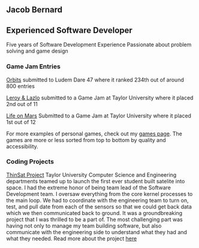 ## Jacob Bernard
## Experienced Software Developer

Five years of Software Development Experience
Passionate about problem solving and game design

### Game Jam Entries

[Orbits](https://jbernard3396.itch.io/orbitz) submitted to Ludem Dare 47 where it ranked 234th out of around 800 entries

[Leroy & Lazlo](https://jbernard3396.itch.io/leroy-lazlo) submitted to a Game Jam at Taylor University where it placed 2nd out of 11

[Life on Mars](https://jbernard3396.itch.io/life-on-mars2) Submitted to a Game Jam at Taylor University where it placed 1st out of 12

For more examples of personal games, check out my [games page](https://jbernard3396.itch.io/).  The games are more or less sorted from top to bottom by quality and accessibility.

### Coding Projects

[ThinSat Project](https://github.com/jbernard3396/ET-Sat)
Taylor University Computer Science and Engineering departments teamed up to launch the first ever student built satelite into space. I had the extreme honor of being team lead of the Software Development team. I oversaw everything from the core kernel processes to the main loop. We had to coordinate with the engineering team to turn on, test, and pull date from each of the sensors so that we could get back data which we then communicated back to ground. It was a groundbreaking project that I was thrilled to be a part of.  The most challenging part was having not only to manage my team building software, but also communicate with the engineering side to understand what they had and what they needed.  Read more about the project [here](https://cse.taylor.edu/articles/thinsat-a/)

